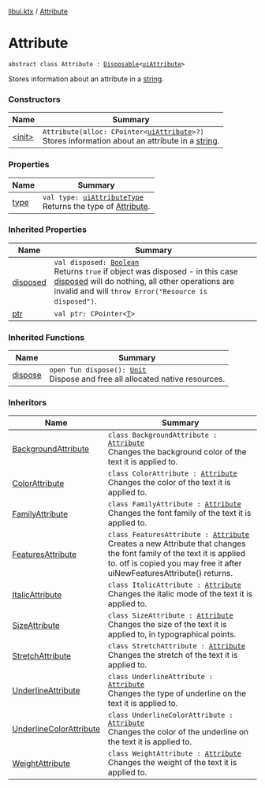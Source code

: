 [libui.ktx](../index.md) / [Attribute](./index.md)

# Attribute

`abstract class Attribute : `[`Disposable`](../-disposable/index.md)`<`[`uiAttribute`](../../libui/ui-attribute.md)`>`

Stores information about an attribute in a [string](../string.md).

### Constructors

| Name | Summary |
|---|---|
| [&lt;init&gt;](-init-.md) | `Attribute(alloc: CPointer<`[`uiAttribute`](../../libui/ui-attribute.md)`>?)`<br>Stores information about an attribute in a [string](../string.md). |

### Properties

| Name | Summary |
|---|---|
| [type](type.md) | `val type: `[`uiAttributeType`](../../libui/ui-attribute-type.md)<br>Returns the type of [Attribute](./index.md). |

### Inherited Properties

| Name | Summary |
|---|---|
| [disposed](../-disposable/disposed.md) | `val disposed: `[`Boolean`](https://kotlinlang.org/api/latest/jvm/stdlib/kotlin/-boolean/index.html)<br>Returns `true` if object was disposed - in this case [disposed](../-disposable/disposed.md) will do nothing, all other operations are invalid and will `throw Error("Resource is disposed")`. |
| [ptr](../-disposable/ptr.md) | `val ptr: CPointer<`[`T`](../-disposable/index.md#T)`>` |

### Inherited Functions

| Name | Summary |
|---|---|
| [dispose](../-disposable/dispose.md) | `open fun dispose(): `[`Unit`](https://kotlinlang.org/api/latest/jvm/stdlib/kotlin/-unit/index.html)<br>Dispose and free all allocated native resources. |

### Inheritors

| Name | Summary |
|---|---|
| [BackgroundAttribute](../-background-attribute/index.md) | `class BackgroundAttribute : `[`Attribute`](./index.md)<br>Changes the background color of the text it is applied to. |
| [ColorAttribute](../-color-attribute/index.md) | `class ColorAttribute : `[`Attribute`](./index.md)<br>Changes the color of the text it is applied to. |
| [FamilyAttribute](../-family-attribute/index.md) | `class FamilyAttribute : `[`Attribute`](./index.md)<br>Changes the font family of the text it is applied to. |
| [FeaturesAttribute](../-features-attribute/index.md) | `class FeaturesAttribute : `[`Attribute`](./index.md)<br>Creates a new Attribute that changes the font family of the text it is applied to. otf is copied you may free it after uiNewFeaturesAttribute() returns. |
| [ItalicAttribute](../-italic-attribute/index.md) | `class ItalicAttribute : `[`Attribute`](./index.md)<br>Changes the italic mode of the text it is applied to. |
| [SizeAttribute](../-size-attribute/index.md) | `class SizeAttribute : `[`Attribute`](./index.md)<br>Changes the size of the text it is applied to, in typographical points. |
| [StretchAttribute](../-stretch-attribute/index.md) | `class StretchAttribute : `[`Attribute`](./index.md)<br>Changes the stretch of the text it is applied to. |
| [UnderlineAttribute](../-underline-attribute/index.md) | `class UnderlineAttribute : `[`Attribute`](./index.md)<br>Changes the type of underline on the text it is applied to. |
| [UnderlineColorAttribute](../-underline-color-attribute/index.md) | `class UnderlineColorAttribute : `[`Attribute`](./index.md)<br>Changes the color of the underline on the text it is applied to. |
| [WeightAttribute](../-weight-attribute/index.md) | `class WeightAttribute : `[`Attribute`](./index.md)<br>Changes the weight of the text it is applied to. |
